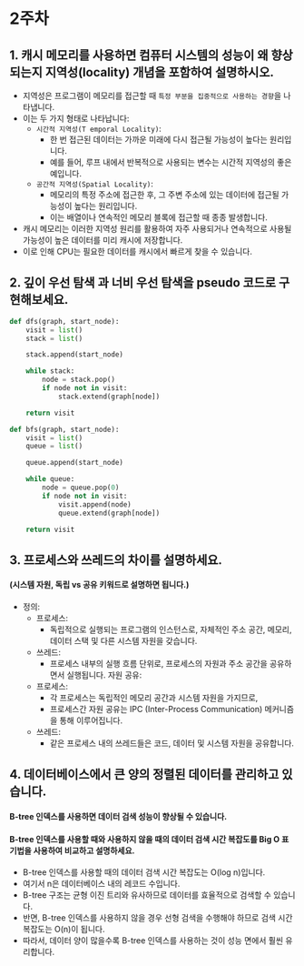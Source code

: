 # 2주차

## 1. 캐시 메모리를 사용하면 컴퓨터 시스템의 성능이 왜 향상되는지 지역성(locality) 개념을 포함하여 설명하시오.
- 지역성은 프로그램이 메모리를 접근할 때 `특정 부분을 집중적으로 사용하는 경향`을 나타냅니다. 
- 이는 두 가지 형태로 나타납니다:
    - `시간적 지역성(T emporal Locality)`: 
        - 한 번 접근된 데이터는 가까운 미래에 다시 접근될 가능성이 높다는 원리입니다. 
        - 예를 들어, 루프 내에서 반복적으로 사용되는 변수는 시간적 지역성의 좋은 예입니다.
    - `공간적 지역성(Spatial Locality)`: 
        - 메모리의 특정 주소에 접근한 후, 그 주변 주소에 있는 데이터에 접근될 가능성이 높다는 원리입니다. 
        - 이는 배열이나 연속적인 메모리 블록에 접근할 때 종종 발생합니다.
- 캐시 메모리는 이러한 지역성 원리를 활용하여 자주 사용되거나 연속적으로 사용될 가능성이 높은 데이터를 미리 캐시에 저장합니다. 
- 이로 인해 CPU는 필요한 데이터를 캐시에서 빠르게 찾을 수 있습니다.

## 2. 깊이 우선 탐색 과 너비 우선 탐색을 pseudo 코드로 구현해보세요.
```python
def dfs(graph, start_node):
    visit = list()
    stack = list()

    stack.append(start_node)

    while stack:
        node = stack.pop()
        if node not in visit:
            stack.extend(graph[node])

    return visit
```

```python
def bfs(graph, start_node):
    visit = list()
    queue = list()

    queue.append(start_node)

    while queue:
        node = queue.pop(0)
        if node not in visit:
            visit.append(node)
            queue.extend(graph[node])

    return visit
```

## 3. 프로세스와 쓰레드의 차이를 설명하세요.
#### (시스템 자원, 독립 vs 공유 키워드로 설명하면 됩니다.)
- 정의:
    - 프로세스: 
        - 독립적으로 실행되는 프로그램의 인스턴스로, 자체적인 주소 공간, 메모리, 데이터 스택 및 다른 시스템 자원을 갖습니다.
    - 쓰레드: 
        - 프로세스 내부의 실행 흐름 단위로, 프로세스의 자원과 주소 공간을 공유하면서 실행됩니다.
자원 공유:
    - 프로세스: 
        - 각 프로세스는 독립적인 메모리 공간과 시스템 자원을 가지므로, 
        - 프로세스간 자원 공유는 IPC (Inter-Process Communication) 메커니즘을 통해 이루어집니다.
    - 쓰레드: 
        - 같은 프로세스 내의 쓰레드들은 코드, 데이터 및 시스템 자원을 공유합니다.

## 4. 데이터베이스에서 큰 양의 정렬된 데이터를 관리하고 있습니다. 
#### B-tree 인덱스를 사용하면 데이터 검색 성능이 향상될 수 있습니다. 
#### B-tree 인덱스를 사용할 때와 사용하지 않을 때의 데이터 검색 시간 복잡도를 Big O 표기법을 사용하여 비교하고 설명하세요.
- B-tree 인덱스를 사용할 때의 데이터 검색 시간 복잡도는 O(log n)입니다. 
- 여기서 n은 데이터베이스 내의 레코드 수입니다.
- B-tree 구조는 균형 이진 트리와 유사하므로 데이터를 효율적으로 검색할 수 있습니다.
- 반면, B-tree 인덱스를 사용하지 않을 경우 선형 검색을 수행해야 하므로 검색 시간 복잡도는 O(n)이 됩니다.
- 따라서, 데이터 양이 많을수록 B-tree 인덱스를 사용하는 것이 성능 면에서 훨씬 유리합니다.